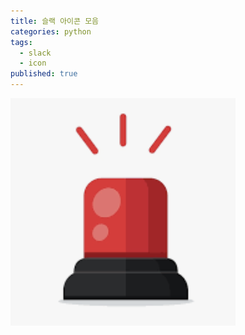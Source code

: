 ```yaml
---
title: 슬랙 아이콘 모음
categories: python
tags:
  - slack
  - icon
published: true
---
```


<img src="/images/silen.png" />
